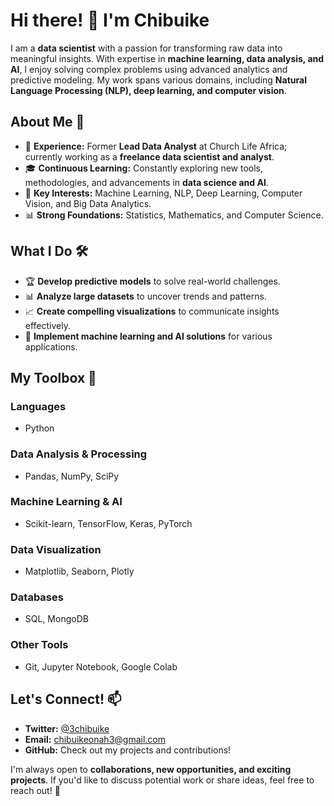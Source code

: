 
# Hi there! 👋 I'm Chibuike  

I am a **data scientist** with a passion for transforming raw data into meaningful insights. With expertise in **machine learning, data analysis, and AI**, I enjoy solving complex problems using advanced analytics and predictive modeling. My work spans various domains, including **Natural Language Processing (NLP), deep learning, and computer vision**.  

## About Me 💼  
- 🏢 **Experience:** Former **Lead Data Analyst** at Church Life Africa; currently working as a **freelance data scientist and analyst**.  
- 🎓 **Continuous Learning:** Constantly exploring new tools, methodologies, and advancements in **data science and AI**.  
- 🤖 **Key Interests:** Machine Learning, NLP, Deep Learning, Computer Vision, and Big Data Analytics.  
- 📊 **Strong Foundations:** Statistics, Mathematics, and Computer Science.  

## What I Do 🛠️  
- 🏆 **Develop predictive models** to solve real-world challenges.  
- 📊 **Analyze large datasets** to uncover trends and patterns.  
- 📈 **Create compelling visualizations** to communicate insights effectively.  
- 🤖 **Implement machine learning and AI solutions** for various applications.  

## My Toolbox 🧰  
### **Languages**  
- Python  

### **Data Analysis & Processing**  
- Pandas, NumPy, SciPy  

### **Machine Learning & AI**  
- Scikit-learn, TensorFlow, Keras, PyTorch  

### **Data Visualization**  
- Matplotlib, Seaborn, Plotly  

### **Databases**  
- SQL, MongoDB  

### **Other Tools**  
- Git, Jupyter Notebook, Google Colab  

## Let's Connect! 📫  
- **Twitter:** [@3chibuike](https://twitter.com/3chibuike)  
- **Email:** chibuikeonah3@gmail.com  
- **GitHub:** Check out my projects and contributions!  

I'm always open to **collaborations, new opportunities, and exciting projects**. If you'd like to discuss potential work or share ideas, feel free to reach out! 🚀  

